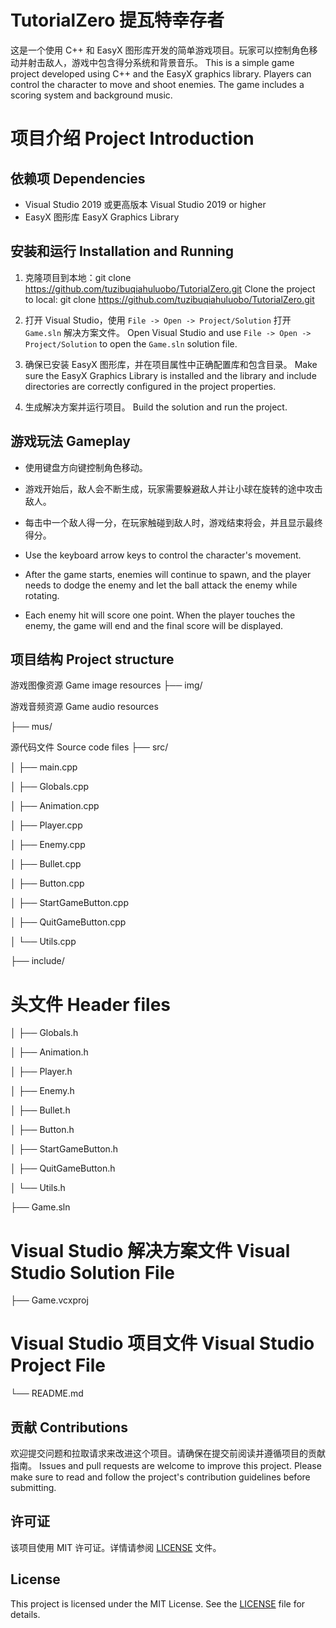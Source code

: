 # TutorialZero 提瓦特幸存者
  这是一个使用 C++ 和 EasyX 图形库开发的简单游戏项目。玩家可以控制角色移动并射击敌人，游戏中包含得分系统和背景音乐。
  This is a simple game project developed using C++ and the EasyX graphics library. Players can control the character to move and shoot enemies. The game includes a scoring system and background music.
# 项目介绍 Project Introduction

## 依赖项 Dependencies

- Visual Studio 2019 或更高版本 Visual Studio 2019 or higher
- EasyX 图形库 EasyX Graphics Library

## 安装和运行 Installation and Running

1. 克隆项目到本地：git clone https://github.com/tuzibuqiahuluobo/TutorialZero.git
   Clone the project to local: git clone https://github.com/tuzibuqiahuluobo/TutorialZero.git

2. 打开 Visual Studio，使用 `File -> Open -> Project/Solution` 打开 `Game.sln` 解决方案文件。
   Open Visual Studio and use `File -> Open -> Project/Solution` to open the `Game.sln` solution file.

3. 确保已安装 EasyX 图形库，并在项目属性中正确配置库和包含目录。
   Make sure the EasyX Graphics Library is installed and the library and include directories are correctly configured in the project properties.

4. 生成解决方案并运行项目。
   Build the solution and run the project.

## 游戏玩法 Gameplay

- 使用键盘方向键控制角色移动。
- 游戏开始后，敌人会不断生成，玩家需要躲避敌人并让小球在旋转的途中攻击敌人。
- 每击中一个敌人得一分，在玩家触碰到敌人时，游戏结束将会，并且显示最终得分。

- Use the keyboard arrow keys to control the character's movement.
- After the game starts, enemies will continue to spawn, and the player needs to dodge the enemy and let the ball attack the enemy while rotating.
- Each enemy hit will score one point. When the player touches the enemy, the game will end and the final score will be displayed.

## 项目结构 Project structure

游戏图像资源 Game image resources
├── img/          

游戏音频资源  Game audio resources

├── mus/   

源代码文件 Source code files
├── src/

│  ├── main.cpp 

│  ├── Globals.cpp

│  ├── Animation.cpp

│  ├── Player.cpp

│  ├── Enemy.cpp

│  ├── Bullet.cpp

│  ├── Button.cpp 

│  ├── StartGameButton.cpp 

│  ├── QuitGameButton.cpp

│  └── Utils.cpp 

├── include/

# 头文件  Header files

│  ├── Globals.h 

│  ├── Animation.h 

│  ├── Player.h 

│  ├── Enemy.h 

│  ├── Bullet.h 

│  ├── Button.h 

│  ├── StartGameButton.h 

│  ├── QuitGameButton.h 

│  └── Utils.h

├── Game.sln

# Visual Studio 解决方案文件  Visual Studio Solution File

├── Game.vcxproj       

# Visual Studio 项目文件 Visual Studio Project File

└── README.md          

## 贡献 Contributions

欢迎提交问题和拉取请求来改进这个项目。请确保在提交前阅读并遵循项目的贡献指南。
Issues and pull requests are welcome to improve this project. Please make sure to read and follow the project's contribution guidelines before submitting.

## 许可证

该项目使用 MIT 许可证。详情请参阅 [LICENSE](LICENSE) 文件。

## License

This project is licensed under the MIT License. See the [LICENSE](LICENSE) file for details.

